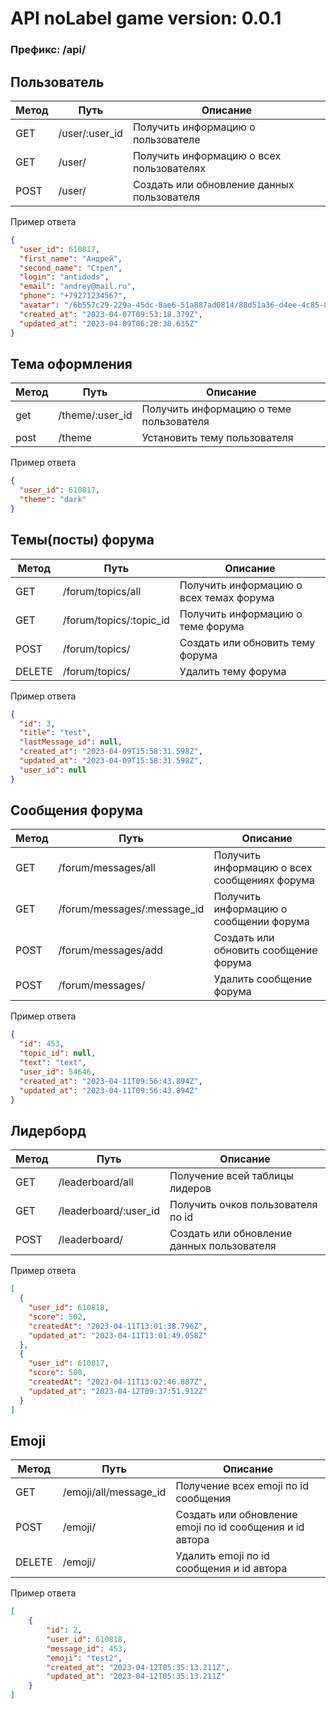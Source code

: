 # API noLabel game version: 0.0.1

### Префикс: /api/

## Пользователь

| Метод | Путь           | Описание                                   |
|-------|----------------|--------------------------------------------|
| GET   | /user/:user_id | Получить информацию о пользователе         |
| GET   | /user/         | Получить информацию о всех пользователях   |
| POST  | /user/         | Создать или обновление данных пользователя |

Пример ответа

```json
{
  "user_id": 610817,
  "first_name": "Андрей",
  "second_name": "Стрел",
  "login": "antidods",
  "email": "andrey@mail.ru",
  "phone": "+79271234567",
  "avatar": "/6b557c29-229a-45dc-8ae6-51a887ad0814/88d51a36-d4ee-4c85-8844-6d971ec2732a_ava_lite.jpg",
  "created_at": "2023-04-07T09:53:18.379Z",
  "updated_at": "2023-04-09T06:28:38.635Z"
}
```

## Тема оформления

| Метод | Путь            | Описание                                |
|-------|-----------------|-----------------------------------------|
| get   | /theme/:user_id | Получить информацию о теме пользователя |
| post  | /theme          | Установить тему пользователя            |

Пример ответа

```json
{
  "user_id": 610817,
  "theme": "dark"
}
```

## Темы(посты) форума

| Метод  | Путь                    | Описание                                |
|--------|-------------------------|-----------------------------------------|
| GET    | /forum/topics/all       | Получить информацию о всех темах форума |
| GET    | /forum/topics/:topic_id | Получить информацию о теме форума       |
| POST   | /forum/topics/          | Создать или обновить тему форума        |
| DELETE | /forum/topics/          | Удалить тему форума                     |

Пример ответа

```json
{
  "id": 3,
  "title": "test",
  "lastMessage_id": null,
  "created_at": "2023-04-09T15:58:31.598Z",
  "updated_at": "2023-04-09T15:58:31.598Z",
  "user_id": null
}
```

## Сообщения форума

| Метод | Путь                        | Описание                                     |
|-------|-----------------------------|----------------------------------------------|
| GET   | /forum/messages/all         | Получить информацию о всех сообщениях форума |
| GET   | /forum/messages/:message_id | Получить информацию о сообщении форума       |
| POST  | /forum/messages/add         | Создать или обновить сообщение форума        |
| POST  | /forum/messages/            | Удалить сообщение форума                     |

Пример ответа

```json
{
  "id": 453,
  "topic_id": null,
  "text": "text",
  "user_id": 54646,
  "created_at": "2023-04-11T09:56:43.894Z",
  "updated_at": "2023-04-11T09:56:43.894Z"
}
```

## Лидерборд

| Метод | Путь                  | Описание                                   |
|-------|-----------------------|--------------------------------------------|
| GET   | /leaderboard/all      | Получение всей таблицы лидеров             |
| GET   | /leaderboard/:user_id | Получить очков пользователя по id          |
| POST  | /leaderboard/         | Создать или обновление данных пользователя |

Пример ответа

```json
[
  {
    "user_id": 610818,
    "score": 502,
    "createdAt": "2023-04-11T13:01:38.796Z",
    "updated_at": "2023-04-11T13:01:49.058Z"
  },
  {
    "user_id": 610817,
    "score": 500,
    "createdAt": "2023-04-11T13:02:46.887Z",
    "updated_at": "2023-04-12T09:37:51.912Z"
  }
]
```

## Emoji

| Метод  | Путь                  | Описание                                                 |
|--------|-----------------------|----------------------------------------------------------|
| GET    | /emoji/all/message_id | Получение всех emoji по id сообщения                     |
| POST   | /emoji/               | Создать или обновление emoji по id сообщения и id автора |
| DELETE | /emoji/               | Удалить emoji по id сообщения и id автора                |

Пример ответа

```json
[
    {
        "id": 2,
        "user_id": 610818,
        "message_id": 453,
        "emoji": "test2",
        "created_at": "2023-04-12T05:35:13.211Z",
        "updated_at": "2023-04-12T05:35:13.211Z"
    }
]
```



